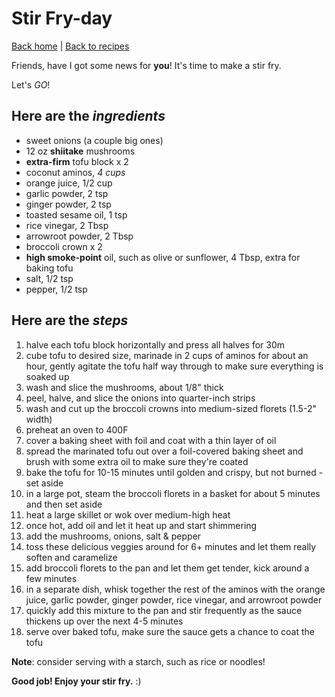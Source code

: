 # Stir Fry-day

[Back home](/) | [Back to recipes](/recipes)

Friends, have I got some news for **you**! It's time to make a stir fry.

Let's *GO*!

## Here are the *ingredients*

* sweet onions (a couple big ones)
* 12 oz **shiitake** mushrooms
* **extra-firm** tofu block x 2
* coconut aminos, *4 cups*
* orange juice, 1/2 cup
* garlic powder, 2 tsp
* ginger powder, 2 tsp
* toasted sesame oil, 1 tsp
* rice vinegar, 2 Tbsp
* arrowroot powder, 2 Tbsp
* broccoli crown x 2
* **high smoke-point** oil, such as olive or sunflower, 4 Tbsp, extra for baking tofu
* salt, 1/2 tsp
* pepper, 1/2 tsp

## Here are the *steps*

1. halve each tofu block horizontally and press all halves for 30m
2. cube tofu to desired size, marinade in 2 cups of aminos for about an hour, gently agitate the tofu half way through to make sure everything is soaked up
1. wash and slice the mushrooms, about 1/8" thick
1. peel, halve, and slice the onions into quarter-inch strips
3. wash and cut up the broccoli crowns into medium-sized florets (1.5-2" width)
1. preheat an oven to 400F
1. cover a baking sheet with foil and coat with a thin layer of oil
1. spread the marinated tofu out over a foil-covered baking sheet and brush with some extra oil to make sure they're coated
1. bake the tofu for 10-15 minutes until golden and crispy, but not burned - set aside
1. in a large pot, steam the broccoli florets in a basket for about 5 minutes and then set aside
1. heat a large skillet or wok over medium-high heat
1. once hot, add oil and let it heat up and start shimmering
1. add the mushrooms, onions, salt & pepper
1. toss these delicious veggies around for 6+ minutes and let them really soften and caramelize
1. add broccoli florets to the pan and let them get tender, kick around a few minutes
1. in a separate dish, whisk together the rest of the aminos with the orange juice, garlic powder, ginger powder, rice vinegar, and arrowroot powder
1. quickly add this mixture to the pan and stir frequently as the sauce thickens up over the next 4-5 minutes
1. serve over baked tofu, make sure the sauce gets a chance to coat the tofu


**Note**: consider serving with a starch, such as rice or noodles!

**Good job! Enjoy your stir fry.** :)
